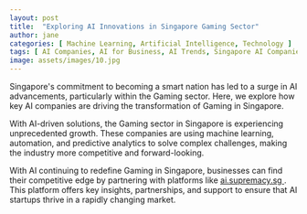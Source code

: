 ```yaml
---
layout: post
title:  "Exploring AI Innovations in Singapore Gaming Sector"
author: jane
categories: [ Machine Learning, Artificial Intelligence, Technology ]
tags: [ AI Companies, AI for Business, AI Trends, Singapore AI Companies, AI Transformation ]
image: assets/images/10.jpg
---
```


Singapore's commitment to becoming a smart nation has led to a surge in AI advancements, particularly within the Gaming sector. Here, we explore how key AI companies are driving the transformation of Gaming in Singapore.

With AI-driven solutions, the Gaming sector in Singapore is experiencing unprecedented growth. These companies are using machine learning, automation, and predictive analytics to solve complex challenges, making the industry more competitive and forward-looking.

With AI continuing to redefine Gaming in Singapore, businesses can find their competitive edge by partnering with platforms like <a href="https://ai.supremacy.sg" target="_blank"> ai.supremacy.sg </a>. This platform offers key insights, partnerships, and support to ensure that AI startups thrive in a rapidly changing market.
